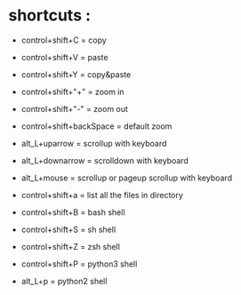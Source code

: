 # shortcuts :

* control+shift+C = copy
* control+shift+V = paste
* control+shift+Y = copy&paste

* control+shift+"+"       = zoom in
* control+shift+"-"       = zoom out
* control+shift+backSpace = default zoom

* alt_L+uparrow   = scrollup with keyboard
* alt_L+downarrow = scrolldown with keyboard
* alt_L+mouse     = scrollup or pageup scrollup with keyboard

* control+shift+a = list all the files in directory
* control+shift+B = bash shell
* control+shift+S = sh shell
* control+shift+Z = zsh shell
* control+shift+P = python3 shell
* alt_L+p         = python2 shell
